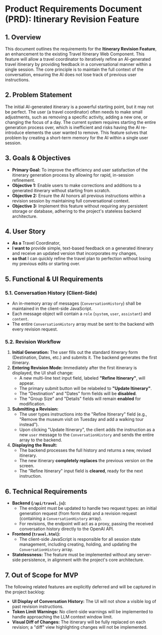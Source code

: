 # Product Requirements Document (PRD): Itinerary Revision Feature

## 1. Overview

This document outlines the requirements for the **Itinerary Revision Feature**, an enhancement to the existing Travel Itinerary Web Component. This feature will allow a travel coordinator to iteratively refine an AI-generated travel itinerary by providing feedback in a conversational manner within a single session. The core principle is to maintain the full context of the conversation, ensuring the AI does not lose track of previous user instructions.

## 2. Problem Statement

The initial AI-generated itinerary is a powerful starting point, but it may not be perfect. The user (a travel coordinator) often needs to make small adjustments, such as removing a specific activity, adding a new one, or changing the focus of a day. The current system requires starting the entire generation process over, which is inefficient and risks having the AI re-introduce elements the user wanted to remove. This feature solves that problem by creating a short-term memory for the AI within a single user session.

## 3. Goals & Objectives

- **Primary Goal:** To improve the efficiency and user satisfaction of the itinerary generation process by allowing for rapid, in-session refinement.
- **Objective 1:** Enable users to make corrections and additions to a generated itinerary without starting from scratch.
- **Objective 2:** Ensure the AI honors all previous instructions within a revision session by maintaining full conversational context.
- **Objective 3:** Implement this feature without requiring any persistent storage or database, adhering to the project's stateless backend architecture.

## 4. User Story

- **As a** Travel Coordinator,
- **I want to** provide simple, text-based feedback on a generated itinerary and receive an updated version that incorporates my changes,
- **so that** I can quickly refine the travel plan to perfection without losing my previous edits or starting over.

## 5. Functional & UI Requirements

### 5.1. Conversation History (Client-Side)
- An in-memory array of messages (`ConversationHistory`) shall be maintained in the client-side JavaScript.
- Each message object will contain a `role` (`system`, `user`, `assistant`) and `content`.
- The entire `ConversationHistory` array must be sent to the backend with every revision request.

### 5.2. Revision Workflow
1.  **Initial Generation:** The user fills out the standard itinerary form (Destination, Dates, etc.) and submits it. The backend generates the first itinerary.
2.  **Entering Revision Mode:** Immediately after the first itinerary is displayed, the UI shall change:
    - A new multi-line text input field, labeled **"Refine Itinerary"**, will appear.
    - The primary submit button will be relabeled to **"Update Itinerary"**.
    - The "Destination" and "Dates" form fields will be **disabled**.
    - The "Group Size" and "Details" fields will remain **enabled** for modification.
3.  **Submitting a Revision:**
    - The user types instructions into the "Refine Itinerary" field (e.g., "Remove the museum visit on Tuesday and add a walking tour instead").
    - Upon clicking "Update Itinerary", the client adds the instruction as a new `user` message to the `ConversationHistory` and sends the entire array to the backend.
4.  **Displaying the Result:**
    - The backend processes the full history and returns a new, revised itinerary.
    - The new itinerary **completely replaces** the previous version on the screen.
    - The "Refine Itinerary" input field is **cleared**, ready for the next instruction.

## 6. Technical Requirements

- **Backend (`/api/travel.js`):**
    - The endpoint must be updated to handle two request types: an initial generation request (from form data) and a revision request (containing a `ConversationHistory` array).
    - For revisions, the endpoint will act as a proxy, passing the received conversation history directly to the OpenAI API.
- **Frontend (`travel.html`):**
    - The client-side JavaScript is responsible for all session state management, including creating, holding, and updating the `ConversationHistory` array.
- **Statelessness:** The feature must be implemented without any server-side persistence, in alignment with the project's core architecture.

## 7. Out of Scope for MVP

The following related features are explicitly deferred and will be captured in the project backlog:

- **UI Display of Conversation History:** The UI will not show a visible log of past revision instructions.
- **Token Limit Warnings:** No client-side warnings will be implemented to handle approaching the LLM context window limit.
- **Visual Diff of Changes:** The itinerary will be fully replaced on each revision; a "diff" view highlighting changes will not be implemented.

